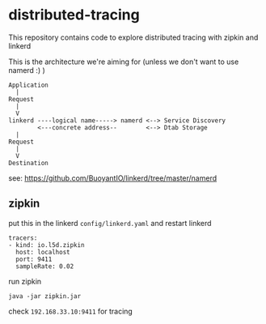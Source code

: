 # distributed-tracing
This repository contains code to explore distributed tracing with zipkin and linkerd


This is the architecture we're aiming for (unless we don't want to use namerd :) )

```
Application
  |
Request
  |
  V
linkerd ----logical name-----> namerd <--> Service Discovery
        <---concrete address--        <--> Dtab Storage
  |
Request
  |
  V
Destination
```

see: https://github.com/BuoyantIO/linkerd/tree/master/namerd

## zipkin

put this in the linkerd `config/linkerd.yaml` and restart linkerd

```
tracers:
- kind: io.l5d.zipkin
  host: localhost
  port: 9411
  sampleRate: 0.02
```

run zipkin
```
java -jar zipkin.jar
```

check `192.168.33.10:9411` for tracing
